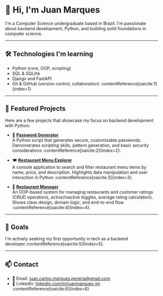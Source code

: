 # 👋 Hi, I'm Juan Marques

I'm a Computer Science undergraduate based in Brazil. I'm passionate about backend development, Python, and building solid foundations in computer science.

---

## 🛠️ Technologies I'm learning

- Python (core, OOP, scripting)  
- SQL & SQLlite  
- Django and FastAPI  
- Git & GitHub (version control, collaboration) :contentReference[oaicite:1]{index=1}

---

## 🚀 Featured Projects

Here are a few projects that showcase my focus on backend development with Python:

- 🔐 **[Password Generator](https://github.com/JuanMarquesJM/password-generator)**  
  A Python script that generates secure, customizable passwords. Demonstrates scripting skills, pattern generation, and basic security considerations :contentReference[oaicite:2]{index=2}.

- 🍽️ **[Restaurant Menu Explorer](https://github.com/JuanMarquesJM/restaurant-menu-explorer)**  
  A console application to search and filter restaurant menu items by name, price, and description. Highlights data manipulation and user interaction in Python :contentReference[oaicite:3]{index=3}.

- 🏪 **[Restaurant Manager](https://github.com/JuanMarquesJM/restaurant_manager)**  
  An OOP-based system for managing restaurants and customer ratings (CRUD operations, active/inactive toggles, average rating calculation). Shows class design, domain logic, and end-to-end flow :contentReference[oaicite:4]{index=4}.

---

## 🎯 Goals

I'm actively seeking my first opportunity in tech as a backend developer.:contentReference[oaicite:5]{index=5}.

---

## 📫 Contact

- 📧 Email: juan.carlos.marques.pereira@gmail.com  
- 💼 LinkedIn: [linkedin.com/in/juanmarques-jm](https://www.linkedin.com/in/juanmarques-jm) :contentReference[oaicite:6]{index=6}

